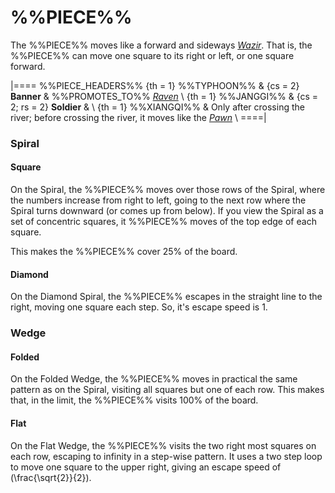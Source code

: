 # %%PIECE%%

The %%PIECE%% moves like a forward and sideways [*Wazir*](wazir.html).
That is, the %%PIECE%% can move one square to its right or left, or
one square forward.

|====
%%PIECE_HEADERS%%
  {th = 1}  %%TYPHOON%%
& {cs = 2}  **Banner**
&           %%PROMOTES_TO%% [*Raven*](modern_elephant.html?piece=raven) \\
  {th = 1}  %%JANGGI%%
& {cs = 2; rs = 2}
            **Soldier**
& \\
  {th = 1}  %%XIANGQI%%
&           Only after crossing the river; before crossing the river,
            it moves like the [*Pawn*](pawn.html?piece=soldier) \\
====|

### Spiral

#### Square

On the Spiral, the %%PIECE%% moves over those rows of the Spiral,
where the numbers increase from right to left, going to the next
row where the Spiral turns downward (or comes up from below). If
you view the Spiral as a set of concentric squares, it %%PIECE%%
moves of the top edge of each square.

This makes the %%PIECE%% cover 25% of the board.

#### Diamond

On the Diamond Spiral, the %%PIECE%% escapes in the straight
line to the right, moving one square each step. So, it's 
escape speed is 1.

### Wedge

#### Folded

On the Folded Wedge, the %%PIECE%% moves in practical the same
pattern as on the Spiral, visiting all squares but one of each
row. This makes that, in the limit, the %%PIECE%% visits 100%
of the board.

#### Flat

On the Flat Wedge, the %%PIECE%% visits the two right most squares
on each row, escaping to infinity in a step-wise pattern. It uses
a two step loop to move one square to the upper right, giving
an escape speed of \(\frac{\sqrt{2}}{2}\).
